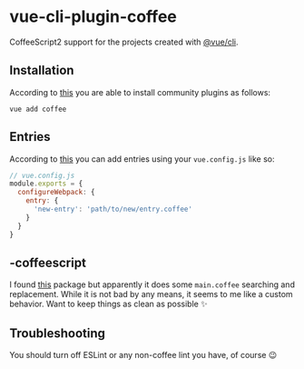 # vue-cli-plugin-coffee

CoffeeScript2 support for the projects created with [@vue/cli](https://github.com/vuejs/vue-cli).

## Installation

According to [this](https://cli.vuejs.org/guide/plugins-and-presets.html#installing-plugins-in-an-existing-project) you are able to install community plugins as follows:

```shell
vue add coffee
```

## Entries

According to [this](https://cli.vuejs.org/config/#configurewebpack) you can add entries using your `vue.config.js` like so:

```javascript
// vue.config.js
module.exports = {
  configureWebpack: {
    entry: {
      'new-entry': 'path/to/new/entry.coffee'
    }
  }
}

```

## -coffeescript

I found [this](https://github.com/thisredone/vue-cli-plugin-coffeescript) package but apparently it does some `main.coffee` searching and replacement. While it is not bad by any means, it seems to me like a custom behavior. Want to keep things as clean as possible :sparkles:

## Troubleshooting

You should turn off ESLint or any non-coffee lint you have, of course :wink:
